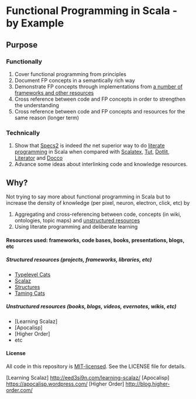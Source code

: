 # Functional Programming in Scala - by Example

## Purpose

### Functionally

1. Cover functional programming from principles
2. Document FP concepts in a semantically rich way
3. Demonstrate FP concepts through implementations from [a number of frameworks and other resources](#resources)
4. Cross reference between code and FP concepts in order to strengthen the understanding
5. Cross reference between code and FP concepts and resources for the same reason (longer term)

### Technically

1. Show that [Specs2] is indeed *the* net superior way to do [literate programming] in Scala when compared with [Scalatex], [Tut], [Dotlit], [Literator] and [Docco]
2. Advance some ideas about interlinking code and knowledge resources.

## Why?

Not trying to say more about functional programming in Scala but to increase the density of knowledge (per pixel, neuron, electron, click, etc) by

1. Aggregating and cross-referencing between code, concepts (in wiki, ontologies, topic maps) and [unstructured resources](#unstructured_resources)
2. Using literate programming and deliberate learning

#### <a name="resources">Resources used: frameworks, code bases, books, presentations, blogs, etc</a>

##### Structured resources (projects, frameworks, libraries, etc)
* [Typelevel Cats]
* [Scalaz]
* [Structures]
* [Taming Cats]

##### <a name="unstructured_resources"> Unstructured resources (books, blogs, videos, evernotes, wikis, etc) </a>
* [Learning Scalaz]
* [Apocalisp]
* [Higher Order]
* etc

#### License

All code in this repository is [MIT-licensed](http://opensource.org/licenses/mit-license.php).
See the LICENSE file for details.

[Typelevel Cats]: https://github.com/typelevel/cats
[Scalaz]: https://github.com/scalaz/scalaz
[Structures]: https://github.com/mpilquist/Structures
[Taming Cats]: https://github.com/lemastero/taming_cats

[literate programming]: https://en.wikipedia.org/wiki/Literate_programming
[Specs2]: https://github.com/etorreborre/specs2
[Scalatex]: https://github.com/lihaoyi/Scalatex
[Tut]: https://github.com/tpolecat/tut
[Dotlit]: https://github.com/zoopdoop/dotlit/blob/master/README.lit.md
[Literator]: https://github.com/laughedelic/literator
[Literati]: https://github.com/non/literati
[Docco]: http://jashkenas.github.io/docco/

[Learning Scalaz] http://eed3si9n.com/learning-scalaz/
[Apocalisp] https://apocalisp.wordpress.com/
[Higher Order] http://blog.higher-order.com/
